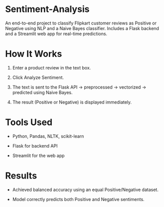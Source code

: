 # Sentiment-Analysis
An end-to-end project to classify Flipkart customer reviews as Positive or Negative using NLP and a Naive Bayes classifier. Includes a Flask backend and a Streamlit web app for real-time predictions.

# How It Works
1. Enter a product review in the text box.

2. Click Analyze Sentiment.

3. The text is sent to the Flask API → preprocessed → vectorized → predicted using Naive Bayes.

4. The result (Positive or Negative) is displayed immediately.

# Tools Used
* Python, Pandas, NLTK, scikit-learn

* Flask for backend API

* Streamlit for the web app

# Results
* Achieved balanced accuracy using an equal Positive/Negative dataset.

* Model correctly predicts both Positive and Negative sentiments.


